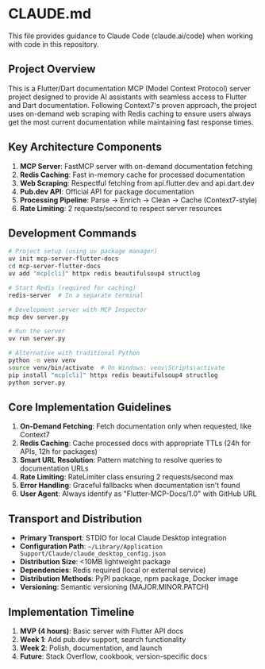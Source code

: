 # CLAUDE.md

This file provides guidance to Claude Code (claude.ai/code) when working with code in this repository.

## Project Overview

This is a Flutter/Dart documentation MCP (Model Context Protocol) server project designed to provide AI assistants with seamless access to Flutter and Dart documentation. Following Context7's proven approach, the project uses on-demand web scraping with Redis caching to ensure users always get the most current documentation while maintaining fast response times.

## Key Architecture Components

1. **MCP Server**: FastMCP server with on-demand documentation fetching
2. **Redis Caching**: Fast in-memory cache for processed documentation
3. **Web Scraping**: Respectful fetching from api.flutter.dev and api.dart.dev
4. **Pub.dev API**: Official API for package documentation
5. **Processing Pipeline**: Parse → Enrich → Clean → Cache (Context7-style)
6. **Rate Limiting**: 2 requests/second to respect server resources

## Development Commands

```bash
# Project setup (using uv package manager)
uv init mcp-server-flutter-docs
cd mcp-server-flutter-docs
uv add "mcp[cli]" httpx redis beautifulsoup4 structlog

# Start Redis (required for caching)
redis-server  # In a separate terminal

# Development server with MCP Inspector
mcp dev server.py

# Run the server
uv run server.py

# Alternative with traditional Python
python -m venv venv
source venv/bin/activate  # On Windows: venv\Scripts\activate
pip install "mcp[cli]" httpx redis beautifulsoup4 structlog
python server.py
```

## Core Implementation Guidelines

1. **On-Demand Fetching**: Fetch documentation only when requested, like Context7
2. **Redis Caching**: Cache processed docs with appropriate TTLs (24h for APIs, 12h for packages)
3. **Smart URL Resolution**: Pattern matching to resolve queries to documentation URLs
4. **Rate Limiting**: RateLimiter class ensuring 2 requests/second max
5. **Error Handling**: Graceful fallbacks when documentation isn't found
6. **User Agent**: Always identify as "Flutter-MCP-Docs/1.0" with GitHub URL

## Transport and Distribution

- **Primary Transport**: STDIO for local Claude Desktop integration
- **Configuration Path**: `~/Library/Application Support/Claude/claude_desktop_config.json`
- **Distribution Size**: <10MB lightweight package
- **Dependencies**: Redis required (local or external service)
- **Distribution Methods**: PyPI package, npm package, Docker image
- **Versioning**: Semantic versioning (MAJOR.MINOR.PATCH)

## Implementation Timeline

1. **MVP (4 hours)**: Basic server with Flutter API docs
2. **Week 1**: Add pub.dev support, search functionality
3. **Week 2**: Polish, documentation, and launch
4. **Future**: Stack Overflow, cookbook, version-specific docs